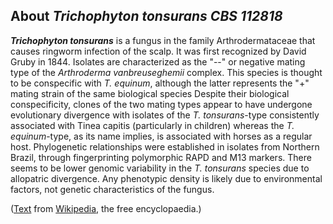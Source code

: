 About *Trichophyton tonsurans CBS 112818* 
-----------------------------------------



***Trichophyton tonsurans*** is a fungus in the family Arthrodermataceae
that causes ringworm infection of the scalp. It was first recognized by
David Gruby in 1844. Isolates are characterized as the \"--\" or
negative mating type of the *Arthroderma vanbreuseghemii* complex. This
species is thought to be conspecific with *T. equinum*, although the
latter represents the \"+\" mating strain of the same biological species
Despite their biological conspecificity, clones of the two mating types
appear to have undergone evolutionary divergence with isolates of the
*T. tonsurans*-type consistently associated with Tinea capitis
(particularly in children) whereas the *T. equinum*-type, as its name
implies, is associated with horses as a regular host. Phylogenetic
relationships were established in isolates from Northern Brazil, through
fingerprinting polymorphic RAPD and M13 markers. There seems to be lower
genomic variability in the *T. tonsurans* species due to allopatric
divergence. Any phenotypic density is likely due to environmental
factors, not genetic characteristics of the fungus.

([Text](http://en.wikipedia.org/wiki/Trichophyton_tonsurans) from
[Wikipedia](http://en.wikipedia.org/), the free encyclopaedia.)

